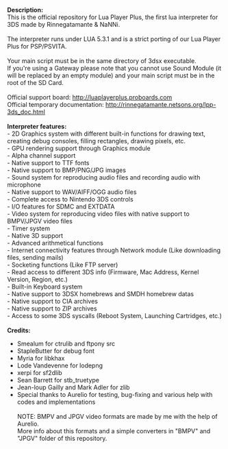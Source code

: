 <b>Description:</b><br>
This is the official repository for Lua Player Plus, the first lua interpreter for 3DS made by Rinnegatamante & NaNNi.
<br><br>
The interpreter runs under LUA 5.3.1 and is a strict porting of our Lua Player Plus for PSP/PSVITA.
<br><br>
Your main script must be in the same directory of 3dsx executable.<br>
If you're using a Gateway please note that you cannot use Sound Module (it will be replaced by an empty module) and your main script must be in the root of the SD Card.
<br><br>
Official support board: http://luaplayerplus.proboards.com<br>
Official temporary documentation: http://rinnegatamante.netsons.org/lpp-3ds_doc.html
<br><br>
<b>Interpreter features:</b>
<br>- 2D Graphics system with different built-in functions for drawing text, creating debug consoles, filling rectangles, drawing pixels, etc.
<br>- GPU rendering support through Graphics module
<br>- Alpha channel support
<br>- Native support to TTF fonts
<br>- Native support to BMP/PNG/JPG images
<br>- Sound system for reproducing audio files and recording audio with microphone
<br>- Native support to WAV/AIFF/OGG audio files
<br>- Complete access to Nintendo 3DS controls
<br>- I/O features for SDMC and EXTDATA
<br>- Video system for reproducing video files with native support to BMPV/JPGV video files
<br>- Timer system
<br>- Native 3D support
<br>- Advanced arithmetical functions
<br>- Internet connectivity features through Network module (Like downloading files, sending mails)
<br>- Socketing functions (Like FTP server)
<br>- Read access to different 3DS info (Firmware, Mac Address, Kernel Version, Region, etc.)
<br>- Built-in Keyboard system
<br>- Native support to 3DSX homebrews and SMDH homebrew datas
<br>- Native support to CIA archives
<br>- Native support to ZIP archives
<br>- Access to some 3DS syscalls (Reboot System, Launching Cartridges, etc.)
<br><br>
<b>Credits:</b><br>
- Smealum for ctrulib and ftpony src<br>
- StapleButter for debug font<br>
- Myria for libkhax<br>
- Lode Vandevenne for lodepng<br>
- xerpi for sf2dlib<br>
- Sean Barrett for stb_truetype<br>
- Jean-loup Gailly and Mark Adler for zlib<br>
- Special thanks to Aurelio for testing, bug-fixing and various help with codes and implementations
<br><br>
NOTE: BMPV and JPGV video formats are made by me with the help of Aurelio.<br>
More info about this formats and a simple converters in "BMPV" and "JPGV" folder of this repository.<br><br>
